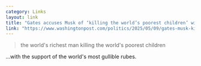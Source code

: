 ```yaml
---
category: Links
layout: link
title: "Gates accuses Musk of ‘killing the world’s poorest children’ with DOGE cuts"
link: "https://www.washingtonpost.com/politics/2025/05/09/gates-musk-killing-poorest-children/"
---
```


> the world's richest man killing the world's poorest children

...with the support of the world's most gullible rubes.
